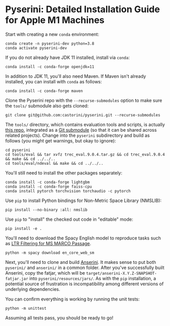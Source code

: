 # Pyserini: Detailed Installation Guide for Apple M1 Machines
Start with creating a new `conda` environment:
```
conda create -n pyserini-dev python=3.8
conda activate pyserini-dev
```
If you do not already have JDK 11 installed, install via `conda`:
```
conda install -c conda-forge openjdk=11
```

In addition to JDK 11, you'll also need Maven.
If Maven isn't already installed, you can install with `conda` as follows:

```
conda install -c conda-forge maven
```

Clone the Pyserini repo with the `--recurse-submodules` option to make sure the `tools/` submodule also gets cloned:

```
git clone git@github.com:castorini/pyserini.git --recurse-submodules
```

The `tools/` directory, which contains evaluation tools and scripts, is actually [this repo](https://github.com/castorini/anserini-tools), integrated as a [Git submodule](https://git-scm.com/book/en/v2/Git-Tools-Submodules) (so that it can be shared across related projects).
Change into the `pyserini` subdirectory and build as follows (you might get warnings, but okay to ignore):

```
cd pyserini
cd tools/eval && tar xvfz trec_eval.9.0.4.tar.gz && cd trec_eval.9.0.4 && make && cd ../../..
cd tools/eval/ndeval && make && cd ../../..
```
You'll still need to install the other packages separately:

```
conda install -c conda-forge lightgbm
conda install -c conda-forge faiss-cpu
conda install pytorch torchvision torchaudio -c pytorch
```
Use `pip` to install Python bindings for Non-Metric Space Library (NMSLIB):

```
pip install --no-binary :all: nmslib
```


Use `pip` to "install" the checked out code in "editable" mode:

```
pip install -e .
```

You'll need to download the Spacy English model to reproduce tasks such as [LTR Filtering for MS MARCO Passage](https://github.com/castorini/pyserini/blob/master/docs/experiments-ltr-msmarco-passage-reranking.md).

```
python -m spacy download en_core_web_sm
```

Next, you'll need to clone and build [Anserini](http://anserini.io/).
It makes sense to put both `pyserini/` and `anserini/` in a common folder.
After you've successfully built Anserini, copy the fatjar, which will be `target/anserini-X.Y.Z-SNAPSHOT-fatjar.jar` into `pyserini/resources/jars/`.
As with the `pip` installation, a potential source of frustration is incompatibility among different versions of underlying dependencies.

You can confirm everything is working by running the unit tests:

```
python -m unittest
```

Assuming all tests pass, you should be ready to go!